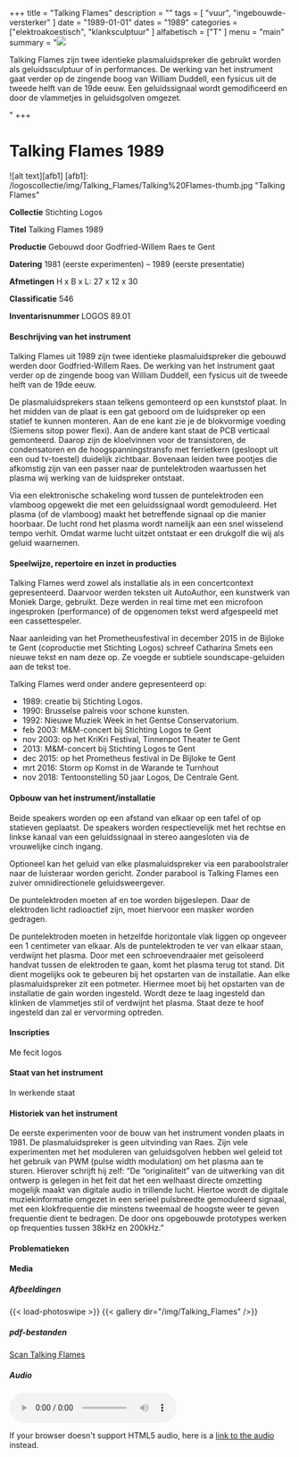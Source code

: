 ﻿+++
title = "Talking Flames"
description = ""
tags = [ "vuur", "ingebouwde-versterker"
]
date = "1989-01-01"
dates = "1989"
categories = ["elektroakoestisch", "klanksculptuur"
]
alfabetisch = ["T"
]
menu = "main"
summary = "<a href='/logoscollectie/1989/talkingflames'><img src='/logoscollectie/img/Talking_Flames/Talking%20Flames-thumb.jpg'></a><p>Talking Flames zijn twee identieke plasmaluidspreker die gebruikt worden als geluidssculptuur of in performances. De werking van het instrument gaat verder op de zingende boog van William Duddell, een fysicus uit de tweede helft van de 19de eeuw. Een geluidssignaal wordt gemodificeerd en door de vlammetjes in geluidsgolven omgezet.</p>"
+++

# Talking Flames 1989

![alt text][afb1]
[afb1]: /logoscollectie/img/Talking_Flames/Talking%20Flames-thumb.jpg "Talking Flames"

**Collectie**
Stichting Logos

**Titel**
Talking Flames 1989

**Productie**
Gebouwd door Godfried-Willem Raes te Gent 

**Datering**
1981 (eerste experimenten) – 1989 (eerste presentatie)

**Afmetingen**
H x B x L: 27 x 12 x 30

**Classificatie**
546

**Inventarisnummer**
LOGOS 89.01

#### Beschrijving van het instrument
Talking Flames uit 1989 zijn twee identieke plasmaluidspreker die gebouwd werden door Godfried-Willem Raes. De werking van het instrument gaat verder op de zingende boog van William Duddell, een fysicus uit de tweede helft van de 19de eeuw. 

De plasmaluidsprekers staan telkens gemonteerd op een kunststof plaat. In het midden van de plaat is een gat geboord om de luidspreker op een statief te kunnen monteren. Aan de ene kant zie je de blokvormige voeding (Siemens sitop power flexi). Aan de andere kant staat de PCB verticaal gemonteerd. Daarop zijn de kloelvinnen voor de transistoren, de condensatoren en de hoogspanningstransfo met ferrietkern (gesloopt uit een oud tv-toestel) duidelijk zichtbaar. Bovenaan leiden twee pootjes die afkomstig zijn van een passer naar de puntelektroden waartussen het plasma wij werking van de luidspreker ontstaat.

Via een elektronische schakeling word tussen de puntelektroden een vlamboog opgewekt die met een geluidssignaal wordt gemoduleerd. Het plasma (of de vlamboog) maakt het betreffende signaal op die manier hoorbaar. De lucht rond het plasma wordt namelijk aan een snel wisselend tempo verhit. Omdat warme lucht uitzet ontstaat er een drukgolf die wij als geluid waarnemen.  

#### Speelwijze, repertoire en inzet in producties
Talking Flames werd zowel als installatie als in een concertcontext gepresenteerd. Daarvoor werden teksten uit AutoAuthor, een kunstwerk van Moniek Darge, gebruikt. Deze werden in real time met een microfoon ingesproken (performance) of de opgenomen tekst werd afgespeeld met een cassettespeler.  

Naar aanleiding van het Prometheusfestival in december 2015 in de Bijloke te Gent (coproductie met Stichting Logos) schreef Catharina Smets een nieuwe tekst en nam deze op. Ze voegde er subtiele soundscape-geluiden aan de tekst toe.    


Talking Flames werd onder andere gepresenteerd op:

- 1989: creatie bij Stichting Logos.
- 1990: Brusselse palreis voor schone kunsten. 
- 1992: Nieuwe Muziek Week in het Gentse Conservatorium.
- feb 2003: M&M-concert bij Stichting Logos te Gent
- nov 2003: op het KriKri Festival, Tinnenpot Theater te Gent
- 2013: M&M-concert bij Stichting Logos te Gent
- dec 2015: op het Prometheus festival in De Bijloke te Gent
- mrt 2016: Storm op Komst in de Warande te Turnhout
- nov 2018: Tentoonstelling 50 jaar Logos, De Centrale Gent.

#### Opbouw van het instrument/installatie
Beide speakers worden op een afstand van elkaar op een tafel of op statieven geplaatst. De speakers worden respectievelijk met het rechtse en linkse kanaal van een geluidssignaal in stereo aangesloten via de vrouwelijke cinch ingang. 

Optioneel kan het geluid van elke plasmaluidspreker via een paraboolstraler naar de luisteraar worden gericht. Zonder parabool is Talking Flames een zuiver omnidirectionele geluidsweergever.

De puntelektroden moeten af en toe worden bijgeslepen. Daar de elektroden licht radioactief zijn, moet hiervoor een masker worden gedragen. 

De puntelektroden moeten in hetzelfde horizontale vlak liggen op ongeveer een 1 centimeter van elkaar. Als de puntelektroden te ver van elkaar staan, verdwijnt het plasma. Door met een schroevendraaier met geïsoleerd handvat tussen de elektroden te gaan, komt het plasma terug tot stand. Dit dient mogelijks ook te gebeuren bij het opstarten van de installatie.
Aan elke plasmaluidspreker zit een potmeter. Hiermee moet bij het opstarten van de installatie de gain worden ingesteld. Wordt deze te laag ingesteld dan klinken de vlammetjes stil of verdwijnt het plasma. Staat deze te hoof ingesteld dan zal er vervorming optreden.

#### Inscripties
Me fecit logos

#### Staat van het instrument
In werkende staat 

#### Historiek van het instrument
De eerste experimenten voor de bouw van het instrument vonden plaats in 1981. 
De plasmaluidspreker is geen uitvinding van Raes. Zijn vele experimenten met het moduleren van geluidsgolven hebben wel geleid tot het gebruik van PWM (pulse width modulation) om het plasma aan te sturen. Hierover schrijft hij zelf: 
“De “originaliteit” van de uitwerking van dit ontwerp is gelegen in het feit dat het een welhaast directe omzetting mogelijk maakt van digitale audio in trillende lucht. Hiertoe wordt de digitale muziekinformatie omgezet in een serieel pulsbreedte gemoduleerd signaal, met een klokfrequentie die minstens tweemaal de hoogste weer te geven frequentie dient te bedragen. De door ons opgebouwde prototypes werken op frequenties tussen 38kHz en 200kHz.”

#### Problematieken

#### Media
##### Afbeeldingen
{{< load-photoswipe >}}
{{< gallery dir="/img/Talking_Flames" />}}

##### pdf-bestanden
[Scan Talking Flames](/logoscollectie/pdf/Talking_Flames/Scan_Talking_Flames.pdf)

##### Audio
<audio controls>
  <source src="/logoscollectie/audio/Talking_Flames/CR1511-6TalkingFlames.wav" type="audio/wav">
  <source src="/logoscollectie/audio/Talking_Flames/CR1511-6TalkingFlames.wav" type="audio/x-wav">
</audio>

If your browser doesn't support HTML5 audio, here is a <a href="/logoscollectie/audio/Talking_Flames/CR1511-6TalkingFlames.wav">link to the audio</a> instead.
